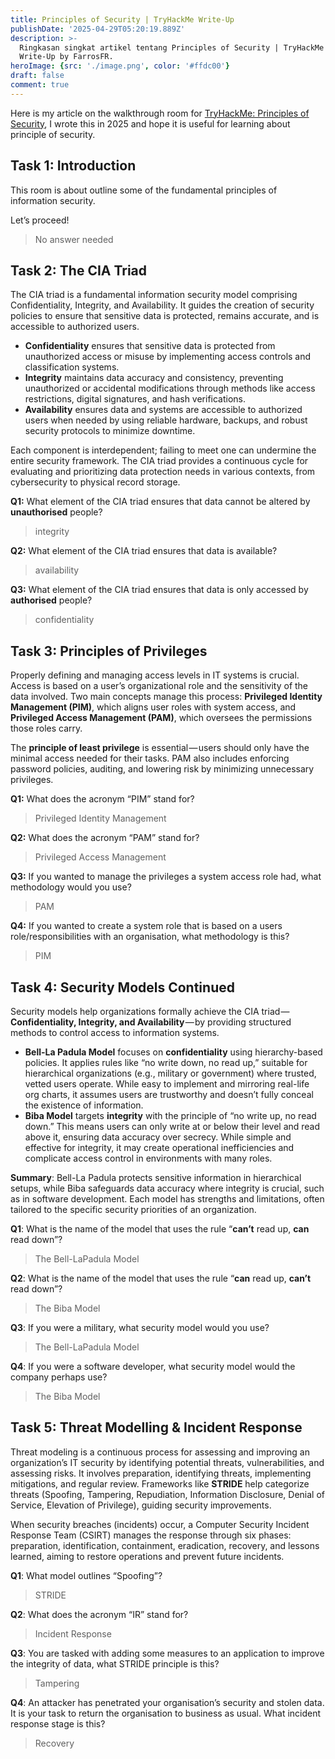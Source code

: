 ```yaml
---
title: Principles of Security | TryHackMe Write-Up
publishDate: '2025-04-29T05:20:19.889Z'
description: >-
  Ringkasan singkat artikel tentang Principles of Security | TryHackMe |
  Write-Up by FarrosFR.
heroImage: {src: './image.png', color: '#ffdc00'}
draft: false
comment: true
---
```

Here is my article on the walkthrough room for [TryHackMe: Principles of Security](https://tryhackme.com/room/principlesofsecurity), I wrote this in 2025 and hope it is useful for learning about principle of security.

## Task 1: Introduction

This room is about outline some of the fundamental principles of information security.

Let’s proceed!

> No answer needed

## Task 2: The CIA Triad

The CIA triad is a fundamental information security model comprising Confidentiality, Integrity, and Availability. It guides the creation of security policies to ensure that sensitive data is protected, remains accurate, and is accessible to authorized users.

*   **Confidentiality** ensures that sensitive data is protected from unauthorized access or misuse by implementing access controls and classification systems.
*   **Integrity** maintains data accuracy and consistency, preventing unauthorized or accidental modifications through methods like access restrictions, digital signatures, and hash verifications.
*   **Availability** ensures data and systems are accessible to authorized users when needed by using reliable hardware, backups, and robust security protocols to minimize downtime.

Each component is interdependent; failing to meet one can undermine the entire security framework. The CIA triad provides a continuous cycle for evaluating and prioritizing data protection needs in various contexts, from cybersecurity to physical record storage.

**Q1:** What element of the CIA triad ensures that data cannot be altered by **unauthorised** people?

> integrity

**Q2:** What element of the CIA triad ensures that data is available?

> availability

**Q3:** What element of the CIA triad ensures that data is only accessed by **authorised** people?

> confidentiality

## Task 3: Principles of Privileges

Properly defining and managing access levels in IT systems is crucial. Access is based on a user’s organizational role and the sensitivity of the data involved. Two main concepts manage this process: **Privileged Identity Management (PIM)**, which aligns user roles with system access, and **Privileged Access Management (PAM)**, which oversees the permissions those roles carry.

The **principle of least privilege** is essential — users should only have the minimal access needed for their tasks. PAM also includes enforcing password policies, auditing, and lowering risk by minimizing unnecessary privileges.

**Q1:** What does the acronym “PIM” stand for?

> Privileged Identity Management

**Q2:** What does the acronym “PAM” stand for?

> Privileged Access Management

**Q3:** If you wanted to manage the privileges a system access role had, what methodology would you use?

> PAM

**Q4:** If you wanted to create a system role that is based on a users role/responsibilities with an organisation, what methodology is this?

> PIM

## Task 4: Security Models Continued

Security models help organizations formally achieve the CIA triad — **Confidentiality, Integrity, and Availability** — by providing structured methods to control access to information systems.

*   **Bell-La Padula Model** focuses on **confidentiality** using hierarchy-based policies. It applies rules like “no write down, no read up,” suitable for hierarchical organizations (e.g., military or government) where trusted, vetted users operate. While easy to implement and mirroring real-life org charts, it assumes users are trustworthy and doesn’t fully conceal the existence of information.
*   **Biba Model** targets **integrity** with the principle of “no write up, no read down.” This means users can only write at or below their level and read above it, ensuring data accuracy over secrecy. While simple and effective for integrity, it may create operational inefficiencies and complicate access control in environments with many roles.

**Summary**: Bell-La Padula protects sensitive information in hierarchical setups, while Biba safeguards data accuracy where integrity is crucial, such as in software development. Each model has strengths and limitations, often tailored to the specific security priorities of an organization.

**Q1**: What is the name of the model that uses the rule “**can’t** read up, **can** read down”?

> The Bell-LaPadula Model

**Q2**: What is the name of the model that uses the rule “**can** read up, **can’t** read down”?

> The Biba Model

**Q3**: If you were a military, what security model would you use?

> The Bell-LaPadula Model

**Q4**: If you were a software developer, what security model would the company perhaps use?

> The Biba Model

## Task 5: Threat Modelling & Incident Response

Threat modeling is a continuous process for assessing and improving an organization’s IT security by identifying potential threats, vulnerabilities, and assessing risks. It involves preparation, identifying threats, implementing mitigations, and regular review. Frameworks like **STRIDE** help categorize threats (Spoofing, Tampering, Repudiation, Information Disclosure, Denial of Service, Elevation of Privilege), guiding security improvements.

When security breaches (incidents) occur, a Computer Security Incident Response Team (CSIRT) manages the response through six phases: preparation, identification, containment, eradication, recovery, and lessons learned, aiming to restore operations and prevent future incidents.

**Q1**: What model outlines “Spoofing”?

> STRIDE

**Q2**: What does the acronym “IR” stand for?

> Incident Response

**Q3**: You are tasked with adding some measures to an application to improve the integrity of data, what STRIDE principle is this?

> Tampering

**Q4**: An attacker has penetrated your organisation’s security and stolen data. It is your task to return the organisation to business as usual. What incident response stage is this?

> Recovery

